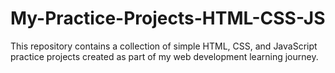 # My-Practice-Projects-HTML-CSS-JS
 This repository contains a collection of simple HTML, CSS, and JavaScript practice projects created as part of my web development learning journey.
